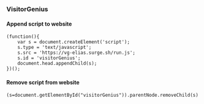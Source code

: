 ### VisitorGenius


#### Append script to website
```
(function(){
	var s = document.createElement('script');
	s.type = 'text/javascript';
	s.src = 'https://vg-elias.surge.sh/run.js';
	s.id = 'visitorGenius';
	document.head.appendChild(s);
})();
```

#### Remove script from website
```
(s=document.getElementById("visitorGenius")).parentNode.removeChild(s)
```